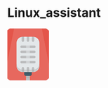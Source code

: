 # Linux_assistant
[![Demo of this project](images/pause.png)](https://www.youtube.com/watch?v=A3JKLFbftW0&t=2s)
